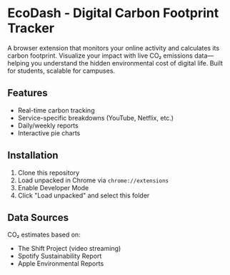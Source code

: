 # EcoDash - Digital Carbon Footprint Tracker
A browser extension that monitors your online activity and calculates its carbon footprint. Visualize your impact with live CO₂ emissions data—helping you understand the hidden environmental cost of digital life. Built for students, scalable for campuses.

## Features
- Real-time carbon tracking
- Service-specific breakdowns (YouTube, Netflix, etc.)
- Daily/weekly reports
- Interactive pie charts

## Installation
1. Clone this repository
2. Load unpacked in Chrome via `chrome://extensions`
3. Enable Developer Mode
4. Click "Load unpacked" and select this folder

## Data Sources
CO₂ estimates based on:
- The Shift Project (video streaming)
- Spotify Sustainability Report
- Apple Environmental Reports
